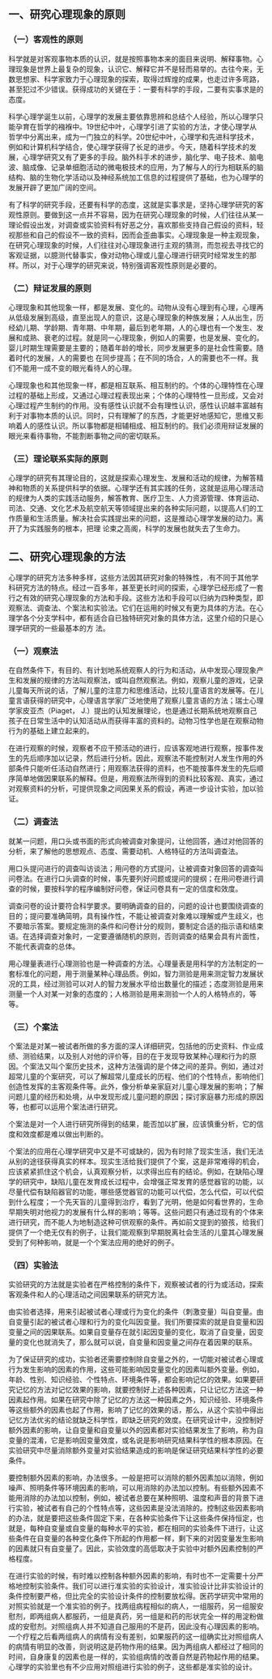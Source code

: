 ## 一、研究心理现象的原则

### （一）客观性的原则

科学就是对客观事物本质的认识，就是按照事物本来的面目来说明、解释事物。心理现象是世界上最复杂的现象，认识它、解释它并不是轻而易举的。古往今来，无数思想家、科学家致力于心理现象的探索，取得过辉煌的成果，也走过许多弯路，甚至犯过不少错误。获得成功的关键在于：一要有科学的手段，二要有实事求是的态度。

科学心理学诞生以前，心理学的发展主要依靠思辨和总结个人经验，所以心理学只能孕育在哲学的襁褓中。19世纪中叶，心理学引进了实验的方法，才使心理学从哲学中分离出来，成为一门独立的科学。20世纪中叶，心理学和先进科学技术，例如和计算机科学结合，使心理学获得了长足的进步。今天，随着科学技术的发展，心理学研究又有了更多的手段。脑外科手术的进步，脑化学、电子技术、脑电波、脑成像、记录单细胞活动的微电极技术的应用，为了解与人的行为相联系的脑结构、脑的生物化学活动以及神经系统加工信息的过程提供了基础，也为心理学的发展开辟了更加广阔的空间。

有了科学的研究手段，还要有科学的态度，这就是实事求是，坚持心理学研究的客观性原则。要做到这一点并不容易，因为在研究心理现象的时候，人们往往从某一理论假设出发，对调查或实验资料有好恶之分，喜欢那些支持自己假设的资料，轻视那些和自己的假设不一致的资料，因而会歪曲事实。心理现象是一种主观现象，在研究心理现象的时候，人们往往对心理现象进行主观的猜测，而忽视去寻找它的客观证据，以臆测代替事实，像对动物心理或儿童心理进行研究时经常发生的那样。所以，对于心理学的研究来说，特别强调客观性原则是必要的。

### （二）辩证发展的原则

心理现象和其他现象一样，都是发展、变化的。动物从没有心理到有心理，心理再从低级发展到高级，直至出现人的意识，这是心理现象的种族发展；人从出生，历经幼儿期、学龄期、青年期、中年期，最后到老年期，人的心理也有一个发生、发展和成熟、衰老的过程。就是同一心理现象，例如人的需要，也是发展、变化的。婴儿时期生理需要是主要的；随着年龄的增长，同步发展更多的是社会性需要。随着时代的发展，人的需要也
在同步提高；在不同的场合，人的需要也不一样。我们不能用一成不变的眼光看待人的心理。

心理现象也和其他现象一样，都是相互联系、相互制约的。个体的心理特性在心理过程的基础上形成，又通过心理过程表现出来；个体的心理特性一旦形成，又会对心理过程产生制约的作用。没有感性认识就不会有理性认识，感性认识越丰富越有利于对事物本质的认识。同时，只有理解了的东西，才能更好地感知它，思维又影响着人的感性认识。所以事物都是相辅相成、相互制约的。我们必须用辩证发展的眼光来看待事物，不能割断事物之间的密切联系。

### （三）理论联系实际的原则

心理学的研究有其理论目的，这就是探索心理发生、发展和活动的规律，为解答精神和物质的关系提供科学的依据。心理学还有其实践的任务，这就是运用心理活动的规律为人类的实践活动服务，解答教育、医疗卫生、人力资源管理、体育运动、司法、交通、文化艺术及航空航天等领域提出来的各种实际问题，以提高人们的工作质量和生活质量。解决社会实践提出来的问题，这是推动心理学发展的动力。离开了为实践服务的根本，把理
论束之高阁，科学的发展也就失去了生命力。

## 二、研究心理现象的方法

心理学的研究方法多种多样，这些方法因其研究对象的特殊性，.有不同于其他学科研究方法的特点。经过一百多年，甚至更长时间的探索，心理学已经形成了一套行之有效的研究心理现象的方法和手段。这些方法和手段可以归纳为四种类型，即观察法、调查法、个案法和实验法。它们在运用的时候又有更为具体的方法。在心理学各个分支学科中，都有适合自已独特研究对象的具体方法，这里介绍的只是心理学研究的一些最基本的方
法。

### （一）观察法

在自然条件下，有目的、有计划地系统观察人的行为和活动，从中发现心理现象产生和发展的规律的方法叫观察法，或叫自然观察法。例如，观察儿童的游戏，记录儿童每天所说的话，了解儿童的注意力和思维活动，比较儿童语言的发展等。在儿童言语获得的研究中，心理语言学家广泛地使用了观察儿童言语的方法；瑞士心理学家皮亚杰（Piaget， J.）提出的认知发展理论，也是通过长期系统地观察自己孩子在日常生活中的认知活动从而获得丰富的资料的。动物习性学也是在观察动物行为的基础上建立起来的。

在进行观察的时候，观察者不应干预活动的进行，应该客观地进行观察，按事件发生的先后顺序加以记录，然后进行分析。因此，观察法不能控制对人发生作用的外部条件只能听任活动自然进行；用观察法获得的资料，也不能按事件发生的先后顺序简单地做因果联系的解释。但是，用观察法所得到的资料比较客观、真实，通过对观察资料的分析，可提供现象之间因果关系的假设，再进一步设计实验，加以验证。

### （二）调查法

就某一问题，用口头或书面的形式向被调查对象提问，让他回答，通过对他回答的分析，来了解他的思想观点、态度、需要动机、人格特征的方法叫调查法。

用口头提问进行的调查叫访谈法；用问卷的方式提问，让被调查对象回答的调查叫问卷法。在进行口头调查的时候，事先要列好问题或提问的提纲；在用问卷进行调查的时候，要按科学的程序编制好问卷，保证问卷具有一定的信度和效度。

调查问卷的设计要符合科学要求。要明确调查的目的，问题的设计也要围绕调查的目的；提问要准确简明，具有操作性，不能让被调查对象难以理解或产生歧义，也不要暗示答案。要规定施测的条件和问卷计分的规则，要制定合适的指示语和结束语。在选择调查对象时，一定要遵循随机的原则，否则调查的结果会具有片面性，不能代表调查的总体。

用心理量表进行心理测验也是一种调查的方法。心理量表是用科学的方法制定的一套标准化的问题，用于测量某种心理品质。例如，智力测验是用来测定智力发展状况的工具，经过测验可以对人的智力发展水平给出数量化的描述；态度测验是用来测量一个人对某一对象的态度的；人格测验是用来测验一个人的人格特点的，等等。

### （三）个案法

个案法是对某一被试者所做的多方面的深人详细研究，包括他的历史资料、作业成绩、测验结果，以及别人对他的评价等，目的在于发现导致某种心理和行为的原因。个案法又叫个案历史技术，这种方法强调的是个体之间的差异。例如，通过对超常儿童的个案研究，可以了解超常儿童成长的历程、他们的个性特点，影响他们创造性发挥的主客观条件等。此外，像分析单亲家庭对儿童心理发展的影响；了解问题儿童的经历和处境，从中发现形成儿童问题的原因；探讨家庭暴力形成的原因等，也都可以运用个案法进行研究。

个案法是对一个人进行研究所得到的结果，能否加以扩展，应该慎重分析，它的信度和效度都是难以做出判断的。

个案法的应用在心理学研究中又是不可或缺的，因为有时除了现实生活，我们无法从别的途径获得真实的样本。现实生活给我们提供了个案，这是非常难得的机会，应该紧紧抓住这个机会，认真观察分析，以求得出应有的结论。例如，在缺陷心理学的研究中，缺陷儿童在发育成长过程中，会增强正常发育的感觉器官的功能，以尽量代偿有缺陷器官的功能，哪些感觉器官的功能可以代偿，怎么代偿，可以代偿到什么程度；一个先天盲的儿童得到治疗，看到了光明，他是如何看世界的，生命早期失明对他视力的发展有什么样的影响；等等。这些问题只有通过现有的个体来进行研究，而不能人为地制造这种可供观察的条件。再如前文提到的狼孩，给我们提供了一个绝无仅有的例子，让我们能观察到早期脱离社会生活的儿童其心理发展受到了何种影响，就是一个个案法应用的绝好的例子。

### （四）实验法

实验研究的方法就是实验者在严格控制的条件下，观察被试者的行为或活动，探索客观条件和人的心理活动之间因果联系的研究方法。

由实验者选择，用来引起被试者心理或行为变化的条件（刺激变量）叫自变量。由自变量引起的被试者心理和行为的变化叫因变量。我们所要探索的就是自变量和因变量之间的因果联系。如果自变量存在就引起因变量的变化，取消了自变量，因变量的变化也就消失了，那么就可以说，自变量和因变量之间存在着因果的联系。

为了保证研究的成功，实验者还需要控制除自变量之外的，一切能对被试者心理或行为发生影响的因素的作用，这些可能影响因变量变化的因素叫额外变量。例如，年龄、性别、知识经验、个性特点、环境条件等，都会影响记忆的效果。如果要研究记忆的方法对记忆效果的影响，就要控制好上述各种因素，只让记忆方法这一种因素起作用。如果在研究中除了记忆的方法这一种因素之外，知识经验、环境条件等这些额外的因素也起了作用，影响了记忆的效果的话，那么，从这个实验中得出记忆方法优劣的结论就缺乏科学性，即缺乏研究的效度。在研究设计中，没控制好额外因素的影响，让自变量和自变量以外的因素都对实验结果发生了影响，称为自变量的混淆，它是影响因变量效度，或名说是影响研究结果科学性的根本原因。在实验研究中尽量消除额外变量对实验结果造成的影响是保证研究结果科学性的必要条件。

要控制额外因素的影响，办法很多。一般是把可以消除的额外因素加以消除，例如噪声、照明条件等环境因素的影响，可以用消除的办法加以控制。有些额外因素不能用消除的办法加以控制，例如，被试者总要在某种照明、温度和声音的背景下进行实验，被试者有自己的个性特点等，这些因素是没法消除的。控制这些因素影响的办法，就是要把这些条件固定下来，在各种实验条件下让这些条件保持恒定，也就是，每种自变量或自变量的每种水平的实验，都在相同的实验条件下进行，让这些条件在自变量的各种变化条件下所起的作用都一样，剩下来的对因变量发生影响的因素就只有自变量了。因此，实验效度的高低取决于实验中对额外因素控制的严格程度。

在进行实验的时候，有时难以控制各种额外因素的影响，有时也不一定需要十分严格地控制实验条件。我们可以进行准实验的实验设计，准实验设计比非实验设计的条件控制要严格，但比完全的实验设计条件的控制要放松得。医药学研究中常用的对照实验就是一个准实验的例子。找两组病程相似的病人，一组服药，另一组服安慰剂，即两组病人都服药，一组是真药，另一组是和药的形状完全一样的用淀粉做成的安慰剂。对照组病人并不知道自己服用的不是药，因此没有心理因素的影响。一个疗程之后看两组病人的病情有没有差别，如果服药的这一组确实比对照组病人的病情有明显的改善，则说明这是药物作用的结果。因为两组病人都经过了相同的时间，自身康复的因素也是一样的，实验组病情的改善自然是药物起作用的结果。心理学的实验里也有不少应用对照组进行实验的例子，这些都是准实验的设计。
